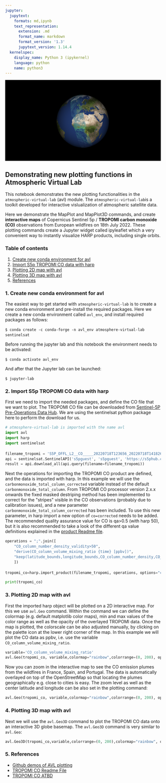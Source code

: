 ```yaml
---
jupyter:
  jupytext:
    formats: md,ipynb
    text_representation:
      extension: .md
      format_name: markdown
      format_version: '1.3'
      jupytext_version: 1.14.4
  kernelspec:
    display_name: Python 3 (ipykernel)
    language: python
    name: python3
---
```


![header_case6.png](https://raw.githubusercontent.com/stcorp/avl-use-cases/master/usecase6/header_case6.png)

## Demonstrating new plotting functions in Atmospheric Virtual Lab


This notebook demonstrates the new plotting functionalities in the `atmospheric-virtual-lab` (avl) module. The `atmospheric-virtual-lab`is a toolkit developed for interactive vislualization of atmospheric satellite data.  

Here we demonstrate the MapPlot and MapPlot3D commands, and create **interactive maps** of Copernicus Sentinel 5p / **TROPOMI carbon monoxide  (CO)** observations from European wildfires on 18th July 2022. 
These  plotting commands create a Jupyter widget called ipyleaflet which a very convenient way to instantly visualize HARP products, including single orbits. 

### Table of contents
1. [Create new conda environment for avl](#paragraph1)
2. [Import S5p TROPOMI CO data with harp](#paragraph2)
3. [Plotting 2D map with avl ](#paragraph3)
4. [Plotting 3D map with avl ](#paragraph4)
5. [References](#paragraph5)

### 1. Create new conda environment for avl <a name="paragraph1"></a>

The easiest way to get started with `atmospheric-virtual-lab` is to create a new conda environment and pre-install the required packages. Here we create a new conda environment called `avl_env`, and install required packages as follows:

`$ conda create -c conda-forge -n avl_env atmosphere-virtual-lab sentinelsat`

Before running the jupyter lab and this notebook the environment needs to be activated:

`$ conda activate avl_env`

And after that the Jupyter lab can be launched: 

`$ jupyter-lab` 


### 2. Import S5p TROPOMI CO data with harp <a name="paragraph2"></a>

First we need to import the needed packages, and define the CO file that we want to plot. The TROPOMI CO file can be downloaded from [Sentinel-5P Pre-Operations Data Hub](https://s5phub.copernicus.eu/dhus/).
We are using the sentinelsat python package here to perform the download for us.


```python
# atmosphere-virtual-lab is imported with the name avl
import avl 
import harp
import sentinelsat

filename_tropomi = 'S5P_OFFL_L2__CO_____20220718T123656_20220718T141826_24674_03_020400_20220720T110230.nc'
api = sentinelsat.SentinelAPI('s5pguest', 's5pguest', 'https://s5phub.copernicus.eu/dhus', show_progressbars=False)
result = api.download_all(api.query(filename=filename_tropomi))
```

Next the operations for importing the TROPOMI CO product are defined, and the data is imported with harp. In this example we will use the `carbonmonoxide_total_column_corrected` variable instead of the default  `carbonmonoxide_total_column`. From TROPOMI CO processor version 2.x.x onwards the fixed masked destriping method has been implemented to correct for the "stripes" visible in the CO observations (probably due to calibration issues), and a new parameter `carbonmonoxide_total_column_corrected` has been included. To use this new parameter, in harp import a new option of `co=corrected` needs to be added. The recommended quality assurance value for CO is qa>0.5 (with harp 50), but it is also recommended to take a look of the different qa value definitions explained in the [product Readme file](https://sentinels.copernicus.eu/documents/247904/3541451/Sentinel-5P-Carbon-Monoxide-Level-2-Product-Readme-File).


```python
operations = ";".join([
    "CO_column_number_density_validity>50",
    "derive(CO_column_volume_mixing_ratio {time} [ppbv])",
    "keep(latitude_bounds,longitude_bounds,CO_column_number_density,CO_column_volume_mixing_ratio)"
    ])
    
tropomi_co=harp.import_product(filename_tropomi, operations, options="co=corrected")
```


```python
print(tropomi_co)
```

### 3. Plotting 2D map with avl <a name="paragraph3"></a>

First the imported harp object will be plotted on a 2D interactive map. For this we use `avl.Geo` command. Within the command we can define the colormap (e.g. default matplotlib color maps), min and max values of the color range as well as the opacity of the overlayed TROPOMI data. Once the map is plotted, the colorscale can be also adjusted manually, by clicking on the palette icon at the lower right corner of the map. In this example we will plot the CO data as ppbv, i.e. use the variable `CO_column_volume_mixing_ratio`.   



```python
variable='CO_column_volume_mixing_ratio'
avl.Geo(tropomi_co, variable,colormap="rainbow",colorrange=(0, 200), opacity=0.7)
```

Now you can zoom in the interactive map to see the CO emission plumes from the wildfires in France, Spain, and Portugal. The data is automatically overlayed on top of the OpenStreetMap so that locating the plumes geographically e.g. close to cities is easy. The zoom level as well as the center latitude and longitude can be also set in the plotting command:     


```python
avl.Geo(tropomi_co, variable,colormap="rainbow",colorrange=(0, 200), opacity=0.7, centerlat=44, centerlon=-10, zoom=5)
```
### 4. Plotting 3D map with avl <a name="paragraph4"></a>

Next we will use the `avl.Geo3D` command to plot the TROPOMI CO data onto an interactive 3D globe basemap. The `avl.Geo3D` command is very similar to `avl.Geo`:


```python
avl.Geo3D(tropomi_co,variable,colorrange=(0, 200),colormap="rainbow", opacity=0.7,showcolorbar=True)
```
### 5. References <a name="paragraph5"></a>

- [Github demos of AVL plotting](https://github.com/stcorp/avl-demo-lps2022)
- [TROPOMI CO Readme File](https://sentinels.copernicus.eu/documents/247904/3541451/Sentinel-5P-Carbon-Monoxide-Level-2-Product-Readme-File)  
- [TROPOMI CO ATBD](https://sentinel.esa.int/documents/247904/2476257/Sentinel-5P-TROPOMI-ATBD-Carbon-Monoxide-Total-Column-Retrieval.pdf)

